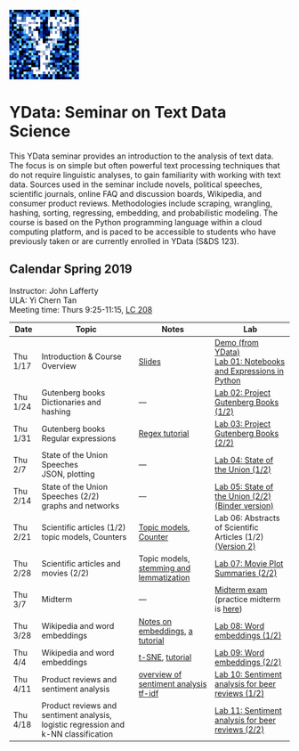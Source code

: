 <link rel="stylesheet" href="theme/css/main.css" />
<link rel="shortcut icon" type="image/x-icon" href="favicon.ico">

![noisy Y](./noiseY-150.png)


YData: Seminar on Text Data Science 
====

This YData seminar provides an introduction to the analysis of text data.
The focus is on simple but often powerful text processing
techniques that do not require linguistic analyses, to gain
familiarity with working with text data. Sources used in the seminar
include novels, political speeches, scientific journals, online
FAQ and discussion boards, Wikipedia, and consumer
product reviews. Methodologies include scraping, wrangling, hashing,
sorting, regressing, embedding, and probabilistic modeling.  The
course is based on the Python programming language within a cloud
computing platform, and is paced to be accessible to students who have
previously taken or are currently enrolled in YData (S&DS 123).

Calendar Spring 2019
---
Instructor: John Lafferty<br>
ULA: Yi Chern Tan <br>
Meeting time: Thurs 9:25-11:15, [LC 208](https://map.yale.edu/place/building/LC?)



 Date |  Topic | Notes | Lab
----------- | ------------- | ------------- | -----------
Thu 1/17 |      Introduction & Course Overview	| [Slides](https://github.com/YData123/sds171/raw/master/notes/overview.pdf) | [Demo (from YData)](http://sds171.ydata123.org/user-redirect/interact?account=YData123&repo=sds171&branch=master&path=labs/lab01/lec01.ipynb) <br> [Lab 01: Notebooks and Expressions in Python](http://sds171.ydata123.org/user-redirect/interact?account=YData123&repo=sds171&branch=master&path=labs/lab01/lab01.ipynb)
Thu 1/24 |      Gutenberg books <br> Dictionaries and hashing	| &mdash; |  [Lab 02: Project Gutenberg Books (1/2)](http://sds171.ydata123.org/user-redirect/interact?account=YData123&repo=sds171&branch=master&path=labs/lab02/lab02.ipynb)
Thu 1/31 |      Gutenberg books <br> Regular expressions	| [Regex tutorial](https://developers.google.com/edu/python/regular-expressions) |  [Lab 03: Project Gutenberg Books (2/2)](http://sds171.ydata123.org/user-redirect/interact?account=YData123&repo=sds171&branch=master&path=labs/lab03/lab03.ipynb)
Thu 2/7 |      State of the Union Speeches <br> JSON, plotting	| &mdash; |  [Lab 04: State of the Union (1/2)](http://sds171.ydata123.org/user-redirect/interact?account=YData123&repo=sds171&branch=master&path=labs/lab04/lab04.ipynb)
Thu 2/14 |      State of the Union Speeches (2/2) <br> graphs and networks | &mdash; |  [Lab 05: State of the Union (2/2)](http://sds171.ydata123.org/user-redirect/interact?account=YData123&repo=sds171&branch=master&path=labs/lab05/lab05.ipynb) [(Binder version)](https://mybinder.org/v2/gh/YData123/sds171/master?filepath=/labs/lab05/lab05.ipynb)
Thu 2/21 |      Scientific articles (1/2) <br> topic models, Counters | [Topic models](https://github.com/YData123/sds171/raw/master/notes/topic-model-overview.pdf), [Counter](https://pymotw.com/2/collections/counter.html) |  Lab 06: Abstracts of Scientific Articles (1/2) [(Version 2)](http://sds171.ydata123.org/user-redirect/interact?account=YData123&repo=sds171&branch=master&path=labs/lab06/lab06_v2.ipynb)
Thu 2/28 |      Scientific articles and movies (2/2) | Topic models, [stemming and lemmatization](https://www.datacamp.com/community/tutorials/stemming-lemmatization-python)  |  [Lab 07: Movie Plot Summaries (2/2)](http://sds171.ydata123.org/user-redirect/interact?account=YData123&repo=sds171&branch=master&path=labs/lab07/lab07.ipynb)
Thu 3/7 |      Midterm  | &mdash; |  [Midterm exam](http://sds171.ydata123.org/user-redirect/interact?account=YData123&repo=sds171&branch=master&path=exams/midterm/midterm.ipynb) (practice midterm is [here](http://sds171.ydata123.org/user-redirect/interact?account=YData123&repo=sds171&branch=master&path=exams/midterm/midterm-practice.ipynb)) 
Thu 3/28 |      Wikipedia and word embeddings	| [Notes on embeddings](https://github.com/YData123/sds171/raw/master/notes/sds171-embeddings.pdf), [a tutorial](https://skymind.ai/wiki/word2vec) | [Lab 08: Word embeddings (1/2)](http://sds171.ydata123.org/user-redirect/interact?account=YData123&repo=sds171&branch=master&path=labs/lab08/lab08.ipynb) 
Thu 4/4 |      Wikipedia and word embeddings	| [t-SNE](https://lvdmaaten.github.io/tsne/), [tutorial](http://cs.stanford.edu/people/karpathy/tsnejs/) | [Lab 09: Word embeddings (2/2)](http://sds171.ydata123.org/user-redirect/interact?account=YData123&repo=sds171&branch=master&path=labs/lab09/lab09.ipynb) 
Thu 4/11 |      Product reviews and sentiment analysis	| [overview of sentiment analysis](https://www.sciencedirect.com/science/article/pii/S2090447914000550) [tf-idf](https://towardsdatascience.com/tfidf-for-piece-of-text-in-python-43feccaa74f8) | [Lab 10: Sentiment analysis for beer reviews (1/2)](http://sds171.ydata123.org/user-redirect/interact?account=YData123&repo=sds171&branch=master&path=labs/lab10/lab10.ipynb) 
Thu 4/18 |      Product reviews and sentiment analysis,  logistic regression and k-NN classification | | [Lab 11: Sentiment analysis for beer reviews (2/2)](http://sds171.ydata123.org/user-redirect/interact?account=YData123&repo=sds171&branch=master&path=labs/lab11/lab11.ipynb) 

